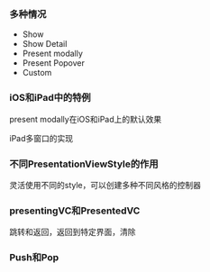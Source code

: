 ### 多种情况

* Show
* Show Detail
* Present modally
* Present Popover
* Custom

### iOS和iPad中的特例

present modally在iOS和iPad上的默认效果

iPad多窗口的实现

### 不同PresentationViewStyle的作用

灵活使用不同的style，可以创建多种不同风格的控制器

### presentingVC和PresentedVC

跳转和返回，返回到特定界面，清除

### Push和Pop

